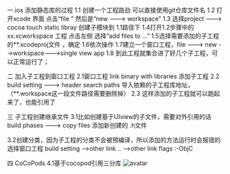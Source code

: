 一.ios 添加静态库的过程
1.1 创建一个工程路劲 可以直接使用git仓库文件名 
1.2 打开xcode 界面 点击“file ” 然后是“new ---> workspace” 
1.3 选择project ---> cocoa touch static libray 创建子模块到 1.1路径下
1.4打开1.2步骤中的xx.xcworkspace 工程 点击左侧 选择“add files to ...”
1.5选择需要添加的子工程的**.xcodeproj文件 ，确定
1.6依次操作
1.7建立一个窗口工程，file ---> new -->workspace--->single view app
1.8 到此工程就集合进了好几个子工程，可以正常运行了；

二 加入子工程到窗口工程
2.1窗口工程 link binary with libraries 添加子工程
2.2 build setting ---> header search paths  导入依赖的子工程库地址，（**.workspace这一段文件路径需要删除掉）
2.3 这样添加的子工程就可以跑起来了，也能引用了

三 子工程创建继承文件
3.1比如创建基于UIview的子文件，需要对外引用的话 
build phases ---> copy files  添加新创建的 .h文件
<!--点击build phases 上方的➕号，添加new headers phase-->
3.2创建分类，因为子工程的分类不会被预编译，所以添加的方法运行时会报错的
选择窗口工程 build setting -->other link .. -->other link flags :-ObjC

四 CoCoPods
4.1基于cocopod引用三分库
![avatar](/Users/hu/Desktop/80D139A25241140F4BEEFDE0F23AF216.jpg)







